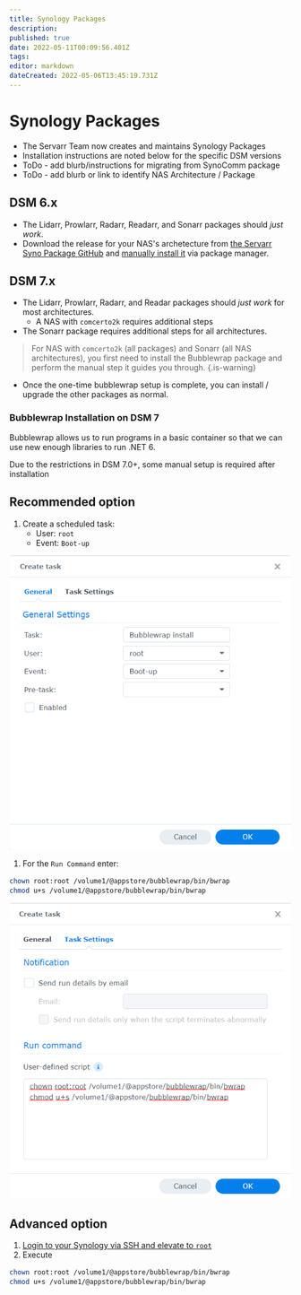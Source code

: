 ```yaml
---
title: Synology Packages
description: 
published: true
date: 2022-05-11T00:09:56.401Z
tags: 
editor: markdown
dateCreated: 2022-05-06T13:45:19.731Z
---
```


# Synology Packages

- The Servarr Team now creates and maintains Synology Packages
- Installation instructions are noted below for the specific DSM versions
- ToDo - add blurb/instructions for migrating from SynoComm package
- ToDo - add blurb or link to identify NAS Architecture / Package

## DSM 6.x

- The Lidarr, Prowlarr, Radarr, Readarr, and Sonarr packages should _just work_.
- Download the release for your NAS's archetecture from [the Servarr Syno Package GitHub](https://github.com/Servarr/spksrc/releases) and [manually install it](https://kb.synology.com/en-us/DSM/tutorial/How_to_install_applications_with_Package_Center#x_anchor_id6) via package manager.

## DSM 7.x

- The Lidarr, Prowlarr, Radarr, and Readar packages should _just work_ for most architectures.
  - A NAS with `comcerto2k` requires additional steps
- The Sonarr package requires additional steps for all architectures.

> For NAS with `comcerto2k` (all packages) and Sonarr (all NAS architectures), you first need to install the Bubblewrap package and perform the manual step it guides you through.
{.is-warning}

- Once the one-time bubblewrap setup is complete, you can install / upgrade the other packages as normal.

### Bubblewrap Installation on DSM 7

Bubblewrap allows us to run programs in a basic container so that we can use new enough libraries to run .NET 6.

Due to the restrictions in DSM 7.0+, some manual setup is required after installation

## Recommended option

1. Create a scheduled task:
	- User: `root`
  	- Event: `Boot-up`

![create_task1.png](/create_task1.png)

1. For the `Run Command` enter:
```bash
chown root:root /volume1/@appstore/bubblewrap/bin/bwrap
chmod u+s /volume1/@appstore/bubblewrap/bin/bwrap
```

![create_task2.png](/create_task2.png)

## Advanced option

1. [Login to your Synology via SSH and elevate to `root`](https://kb.synology.com/en-global/DSM/tutorial/How_to_login_to_DSM_with_root_permission_via_SSH_Telnet)
1. Execute 
```bash
chown root:root /volume1/@appstore/bubblewrap/bin/bwrap
chmod u+s /volume1/@appstore/bubblewrap/bin/bwrap
```